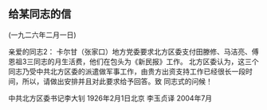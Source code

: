 ## 给某同志的信

(一九二六年二月一日)

亲爱的同志2：
卡尔甘（张家口）地方党委要求北方区委支付田滕修、马洁亮、傅恩祖3三同志的月生活费，他们在包头为《新民报》工作。
北方区委认为，这三个同志乃受中共北方区委的派遣做军事工作，由贵方出资支持工作已经很长一段时间，所以，请做出安排并且对此要求给予回答。致
同志式的问候！

中共北方区委书记李大钊
1926年2月1日北京
李玉贞译
2004年7月

